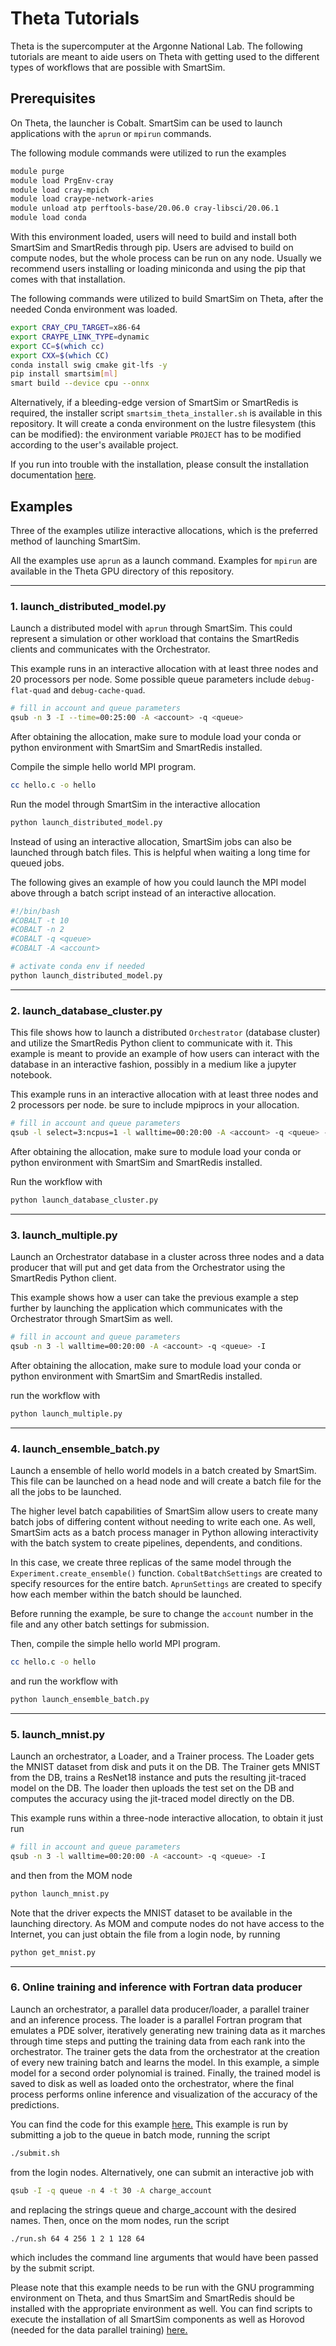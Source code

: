 
# Theta Tutorials

Theta is the supercomputer at the Argonne National Lab. The
following tutorials are meant to aide users on Theta with getting used to the
different types of workflows that are possible with SmartSim.


## Prerequisites

On Theta, the launcher is Cobalt. SmartSim can be used to launch applications
with the `aprun` or `mpirun` commands.

The following module commands were utilized to run the examples

```bash
module purge
module load PrgEnv-cray
module load cray-mpich
module load craype-network-aries
module unload atp perftools-base/20.06.0 cray-libsci/20.06.1
module load conda
```

With this environment loaded, users will need to build and install both SmartSim and
SmartRedis through pip. Users are advised to build on
compute nodes, but the whole process can be run on any node.
Usually we recommend users installing or loading miniconda and
using the pip that comes with that installation.

The following commands were utilized to build SmartSim on Theta,
after the needed Conda environment was loaded.

```bash
export CRAY_CPU_TARGET=x86-64
export CRAYPE_LINK_TYPE=dynamic
export CC=$(which cc)
export CXX=$(which CC)
conda install swig cmake git-lfs -y
pip install smartsim[ml]
smart build --device cpu --onnx
```

Alternatively, if a bleeding-edge version of SmartSim or SmartRedis is
required, the installer script `smartsim_theta_installer.sh` is available in this repository. It will
create a conda environment on the lustre filesystem (this can be modified): the
environment variable `PROJECT` has to be modified according to the user's
available project.

If you run into trouble with the installation, please consult the installation
documentation [here](https://www.craylabs.org/docs/installation.html).

## Examples

Three of the examples utilize interactive allocations, which is the preferred method of
launching SmartSim.

All the examples use `aprun` as a launch command. Examples for `mpirun` are available in the Theta GPU directory of this repository.

----------

### 1. launch_distributed_model.py

Launch a distributed model with `aprun` through SmartSim. This could represent
a simulation or other workload that contains the SmartRedis clients and communicates
with the Orchestrator.

This example runs in an interactive allocation with at least three
nodes and 20 processors per node. Some possible queue parameters
include `debug-flat-quad` and `debug-cache-quad`.

```bash
# fill in account and queue parameters
qsub -n 3 -I --time=00:25:00 -A <account> -q <queue>
```

After obtaining the allocation, make sure to module load your conda or python environment
with SmartSim and SmartRedis installed.

Compile the simple hello world MPI program.

```bash
cc hello.c -o hello
```

Run the model through SmartSim in the interactive allocation

```bash
python launch_distributed_model.py
```

Instead of using an interactive allocation, SmartSim jobs can also be
launched through batch files. This is helpful when waiting a long time
for queued jobs.

The following gives an example of how you could launch the MPI
model above through a batch script instead of an interactive allocation.

```bash
#!/bin/bash
#COBALT -t 10
#COBALT -n 2
#COBALT -q <queue>
#COBALT -A <account>

# activate conda env if needed
python launch_distributed_model.py
```
---------

### 2. launch_database_cluster.py

This file shows how to launch a distributed ``Orchestrator`` (database cluster) and
utilize the SmartRedis Python client to communicate with it. This example is meant
to provide an example of how users can interact with the database in an interactive
fashion, possibly in a medium like a jupyter notebook.

This example runs in an interactive allocation with at least three
nodes and 2 processors per node. be sure to include mpiprocs in your
allocation.

```bash
# fill in account and queue parameters
qsub -l select=3:ncpus=1 -l walltime=00:20:00 -A <account> -q <queue> -I
```
After obtaining the allocation, make sure to module load your conda or python environment
with SmartSim and SmartRedis installed.

Run the workflow with

```bash
python launch_database_cluster.py
```
----------
### 3. launch_multiple.py

Launch an Orchestrator database in a cluster across three nodes and a data producer
that will put and get data from the Orchestrator using the SmartRedis Python client.

This example shows how a user can take the previous example a step further by
launching the application which communicates with the Orchestrator through SmartSim
as well.

```bash
# fill in account and queue parameters
qsub -n 3 -l walltime=00:20:00 -A <account> -q <queue> -I
```
After obtaining the allocation, make sure to module load your conda or python environment
with SmartSim and SmartRedis installed.

run the workflow with

```bash
python launch_multiple.py
```
-----------
### 4. launch_ensemble_batch.py

Launch a ensemble of hello world models in a batch created by SmartSim. This
file can be launched on a head node and will create a batch file for the all
the jobs to be launched.

The higher level batch capabilities of SmartSim allow users to create many
batch jobs of differing content without needing to write each one. As well,
SmartSim acts as a batch process manager in Python allowing interactivity
with the batch system to create pipelines, dependents, and conditions.

In this case, we create three replicas of the same model through the
``Experiment.create_ensemble()`` function. ``CobaltBatchSettings`` are created
to specify resources for the entire batch. ``AprunSettings`` are created
to specify how each member within the batch should be launched.

Before running the example, be sure to change the ``account`` number in the
file and any other batch settings for submission.

Then, compile the simple hello world MPI program.

```bash
cc hello.c -o hello
```

and run the workflow with

```bash
python launch_ensemble_batch.py
```
-----------
### 5. launch_mnist.py

Launch an orchestrator, a Loader, and a Trainer process.
The Loader gets the MNIST dataset from disk and puts it on the DB.
The Trainer gets MNIST from the DB, trains a ResNet18 instance
and puts the resulting jit-traced model on the DB. The loader
then uploads the test set on the DB and computes the accuracy
using the jit-traced model directly on the DB.

This example runs within a three-node interactive allocation,
to obtain it just run
```bash
# fill in account and queue parameters
qsub -n 3 -l walltime=00:20:00 -A <account> -q <queue> -I
```
and then from the MOM node
```bash
python launch_mnist.py
```

Note that the driver expects the MNIST dataset to be available
in the launching directory. As MOM and compute nodes do not
have access to the Internet, you can just obtain the file
from a login node, by running
```bash
python get_mnist.py
```

-----------
### 6. Online training and inference with Fortran data producer

Launch an orchestrator, a parallel data producer/loader, a parallel trainer
and an inference process.
The loader is a parallel Fortran program that emulates a PDE solver,
iteratively generating new training data as it marches through time steps
and putting the training data from each rank into the orchestrator.
The trainer gets the data from the orchestrator at the creation of every new
training batch and learns the model. In this example, a simple model for a second
order polynomial is trained. Finally, the trained model is saved to disk as well as
loaded onto the orchestrator, where the final process performs online inference and
visualization of the accuracy of the predictions.

You can find the code for this example [here.](https://github.com/FilippoSimini/smartsim_alcf/tree/main/theta/exampleFortran)
This example is run by submitting a job to the queue in batch mode, running the script
```bash
./submit.sh
```
from the login nodes.
Alternatively, one can submit an interactive job with
```bash
qsub -I -q queue -n 4 -t 30 -A charge_account
```
and replacing the strings queue and charge_account with the desired names.
Then, once on the mom nodes, run the script
```bash
./run.sh 64 4 256 1 2 1 128 64
```
which includes the command line arguments that would have been passed by the submit
script.

Please note that this example needs to be run with the GNU programming environment
on Theta, and thus SmartSim and SmartRedis should be installed with the appropriate
environment as well. You can find scripts to execute the installation of all SmartSim
components as well as Horovod (needed for the data parallel training) [here.](https://github.com/FilippoSimini/smartsim_alcf/tree/main/theta)



